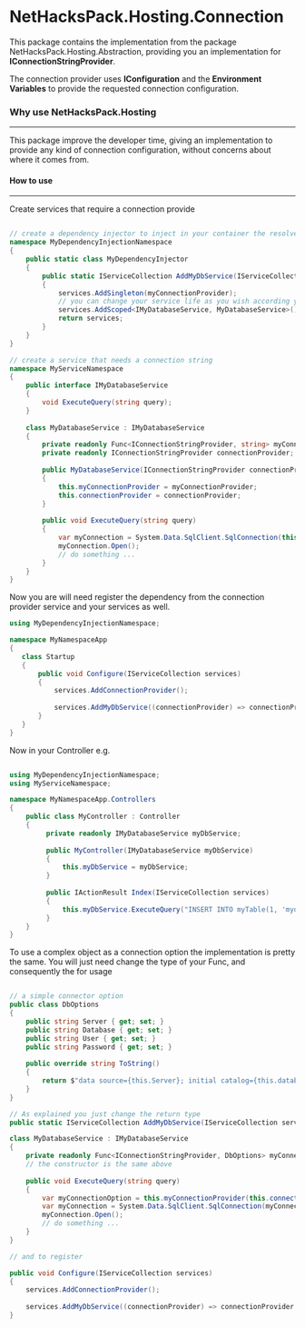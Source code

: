 ﻿NetHacksPack.Hosting.Connection
=====================
This package contains the implementation from the package NetHacksPack.Hosting.Abstraction, providing you an implementation for **IConnectionStringProvider**.

The connection provider uses **IConfiguration** and the **Environment Variables** to provide the requested connection configuration.

### Why use NetHacksPack.Hosting
---
This package improve the developer time, giving an implementation to provide any kind of connection configuration, without concerns about where it comes from.

#### How to use
---
Create services that require a connection provide

```c#

// create a dependency injector to inject in your container the resolver for your connection
namespace MyDependencyInjectionNamespace
{
    public static class MyDependencyInjector
    {
        public static IServiceCollection AddMyDbService(IServiceCollection services, Func<IConnectionStringProvider, string> myConnectionProvider)
        {
            services.AddSingleton(myConnectionProvider);
            // you can change your service life as you wish according your application
            services.AddScoped<IMyDatabaseService, MyDatabaseService>();
            return services;
        }
    }
}

// create a service that needs a connection string
namespace MyServiceNamespace
{
    public interface IMyDatabaseService
    {
        void ExecuteQuery(string query);
    }
    
    class MyDatabaseService : IMyDatabaseService
    {
        private readonly Func<IConnectionStringProvider, string> myConnectionProvider;
        private readonly IConnectionStringProvider connectionProvider;
        
        public MyDatabaseService(IConnectionStringProvider connectionProvider, Func<IConnectionStringProvider, string> myConnectionProvider)
        {
            this.myConnectionProvider = myConnectionProvider;
            this.connectionProvider = connectionProvider;
        }
        
        public void ExecuteQuery(string query)
        {
            var myConnection = System.Data.SqlClient.SqlConnection(this.myConnectionProvider(this.connectionProvider));
            myConnection.Open();
            // do something ...
        }
    }
}

```

Now you are will need register the dependency from the connection provider service and your services as well.

```c#
using MyDependencyInjectionNamespace;

namespace MyNamespaceApp
{
   class Startup
   {
       public void Configure(IServiceCollection services)
       {
           services.AddConnectionProvider();
           
           services.AddMyDbService((connectionProvider) => connectionProvider.GetConnectionString("myDbConnectionKey"));
       }
   }
}

```

Now in your Controller e.g.

```c#

using MyDependencyInjectionNamespace;
using MyServiceNamespace;

namespace MyNamespaceApp.Controllers
{
    public class MyController : Controller
    {
         private readonly IMyDatabaseService myDbService;
         
         public MyController(IMyDatabaseService myDbService)
         {
             this.myDbService = myDbService;
         }
         
         public IActionResult Index(IServiceCollection services)
         {
             this.myDbService.ExecuteQuery("INSERT INTO myTable(1, 'mydatavalue')");
         }
    }
}

```

To use a complex object as a connection option the implementation is pretty the same.
You will just need change the type of your Func, and consequently the for usage 

```c#

// a simple connector option
public class DbOptions
{
    public string Server { get; set; }
    public string Database { get; set; }
    public string User { get; set; }
    public string Password { get; set; }
    
    public override string ToString()
    {
        return $"data source={this.Server}; initial catalog={this.database}; user={this.User}; password={this.Password}";
    }
}

// As explained you just change the return type
public static IServiceCollection AddMyDbService(IServiceCollection services, Func<IConnectionStringProvider, DbOptions> myConnectionProvider);

class MyDatabaseService : IMyDatabaseService
{
    private readonly Func<IConnectionStringProvider, DbOptions> myConnectionProvider;
    // the constructor is the same above
    
    public void ExecuteQuery(string query)
    {
        var myConnectionOption = this.myConnectionProvider(this.connectionProvider)
        var myConnection = System.Data.SqlClient.SqlConnection(myConnectionOption.ToString());
        myConnection.Open();
        // do something ...
    }
}

// and to register

public void Configure(IServiceCollection services)
{
    services.AddConnectionProvider();
    
    services.AddMyDbService((connectionProvider) => connectionProvider.GetConnectorOptions<DbOptions>("myDbConnectionKey"));
}

```